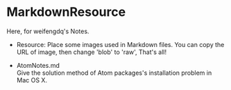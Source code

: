 # MarkdownResource

Here, for weifengdq's Notes.

- Resource:
Place some images used in Markdown files.  You can copy the URL of image, then change 'blob' to 'raw', That's all!  

- AtomNotes.md  
Give the solution method of Atom packages's installation problem in Mac OS X.  
